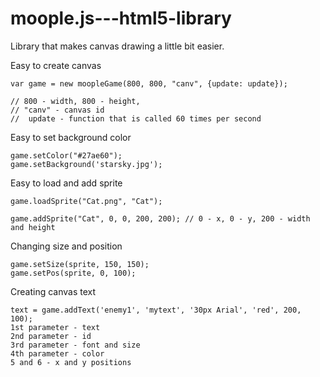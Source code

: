 # moople.js---html5-library
Library that makes canvas drawing a little bit easier.


Easy to create canvas
```
var game = new moopleGame(800, 800, "canv", {update: update});

// 800 - width, 800 - height,
// "canv" - canvas id
//  update - function that is called 60 times per second
```

Easy to set background color
```
game.setColor("#27ae60");
game.setBackground('starsky.jpg');
```

Easy to load and add sprite
```
game.loadSprite("Cat.png", "Cat");

game.addSprite("Cat", 0, 0, 200, 200); // 0 - x, 0 - y, 200 - width and height
```

Changing size and position
```
game.setSize(sprite, 150, 150);
game.setPos(sprite, 0, 100);
```

Creating canvas text
```
text = game.addText('enemy1', 'mytext', '30px Arial', 'red', 200, 100);
1st parameter - text
2nd parameter - id
3rd parameter - font and size
4th parameter - color
5 and 6 - x and y positions
```
